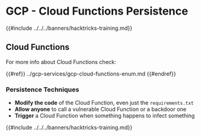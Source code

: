 # GCP - Cloud Functions Persistence

{{#include ../../../banners/hacktricks-training.md}}

## Cloud Functions

For more info about Cloud Functions check:

{{#ref}}
../gcp-services/gcp-cloud-functions-enum.md
{{#endref}}

### Persistence Techniques

- **Modify the code** of the Cloud Function, even just the `requirements.txt`
- **Allow anyone** to call a vulnerable Cloud Function or a backdoor one
- **Trigger** a Cloud Function when something happens to infect something

{{#include ../../../banners/hacktricks-training.md}}
